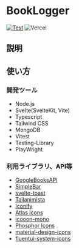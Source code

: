# BookLogger
[![Test](https://github.com/BlueSchnauzer/BookLogger/actions/workflows/TestWorkflow.yml/badge.svg)](https://github.com/BlueSchnauzer/BookLogger/actions/workflows/TestWorkflow.yml) ![Vercel](https://therealsujitk-vercel-badge.vercel.app/?app=book-logger)

## 説明

## 使い方

### 開発ツール
- Node.js
- Svelte(SvelteKit, Vite)
- Typescript
- Tailwind CSS
- MongoDB
- Vitest
- Testing-Library
- PlayWright
### 利用ライブラリ、API等
- [GoogleBooksAPI](https://developers.google.com/books?hl=ja)
- [SimpleBar](https://github.com/Grsmto/simplebar)
- [svelte-toast](https://github.com/zerodevx/svelte-toast)
- [Tailanimista](https://tail-animista.vercel.app/)
- [Iconify](https://iconify.design/)
- [Atlas Icons](https://atlasicons.vectopus.com/)
- [icooon-mono](icooon-mono)
- [Phosphor Icons](https://phosphoricons.com/)
- [material-design-icons](https://github.com/google/material-design-icons)
- [fluentui-system-icons](https://github.com/microsoft/fluentui-system-icons)